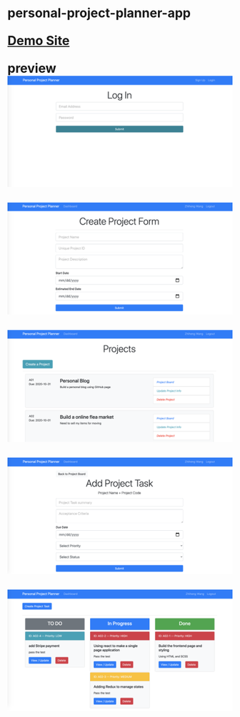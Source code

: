 <h1> personal-project-planner-app

[Demo Site](https://personal-project-planner.herokuapp.com/)

preview 
![Image of Login](https://github.com/zwang759/personal-project-planner-app/blob/master/previews/log%20in.png)

![Image of Create Project From](https://github.com/zwang759/personal-project-planner-app/blob/master/previews/create%20a%20project.png)

![Image of Projects Dashboard](https://github.com/zwang759/personal-project-planner-app/blob/master/previews/projects.png)

![Image of Create Task From](https://github.com/zwang759/personal-project-planner-app/blob/master/previews/add%20a%20project%20task.png)

![Image of Tasks Dashboard](https://github.com/zwang759/personal-project-planner-app/blob/master/previews/project%20tasks.png)





